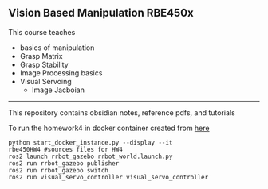 ## Vision Based Manipulation RBE450x
This course teaches 
* basics of manipulation
* Grasp Matrix
* Grasp Stability
* Image Processing basics
* Visual Servoing
  * Image Jacboian
---

This repository contains obsidian notes, reference pdfs, and tutorials


To run the homework4 in docker container created from [here](https://github.com/saikrn112/rbe450x_ros2)
```
python start_docker_instance.py --display --it
rbe450HW4 #sources files for HW4
ros2 launch rrbot_gazebo rrbot_world.launch.py
ros2 run rrbot_gazebo publisher
ros2 run rrbot_gazebo switch
ros2 run visual_servo_controller visual_servo_controller
```
